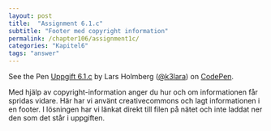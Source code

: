 ```yaml
---
layout: post
title:  "Assignment 6.1.c"
subtitle: "Footer med copyright information"
permalink: /chapter106/assignment1c/
categories: "Kapitel6"
tags: "answer"
---
```

<p data-height="500" data-theme-id="light" data-slug-hash="yMRELM" data-default-tab="html,result" data-user="k3lara" data-embed-version="2" data-pen-title="Uppgift 6.1.c" class="codepen">See the Pen <a href="http://codepen.io/k3lara/pen/yMRELM/">Uppgift 6.1.c</a> by Lars Holmberg (<a href="http://codepen.io/k3lara">@k3lara</a>) on <a href="http://codepen.io">CodePen</a>.</p>
<script async src="https://production-assets.codepen.io/assets/embed/ei.js"></script>
<figcaption>Med hjälp av copyright-information anger du hur och om informationen får spridas vidare. Här har vi använt creativecommons och lagt informationen i en footer. I lösningen har vi länkat direkt till filen på nätet och inte laddat ner den som det står i uppgiften.</figcaption>
